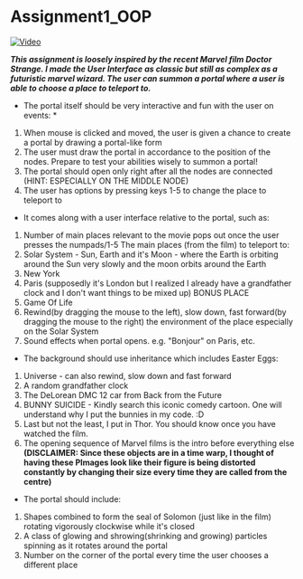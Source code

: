 # Assignment1_OOP #

[![Video](http://img.youtube.com/vi/JowSOUzXRAM/0.jpg)](https://www.youtube.com/watch?v=JowSOUzXRAM "Video")

___This assignment is loosely inspired by the recent Marvel film Doctor Strange. I made the User Interface as classic but still as complex as a futuristic marvel wizard. The user can summon a portal where a user is able to choose a place to teleport to.___ 

* The portal itself should be very interactive and fun with the user on events: *
1. When mouse is clicked and moved, the user is given a chance to create a portal by drawing a portal-like form
2. The user must draw the portal in accordance to the position of the nodes. Prepare to test your abilities wisely to summon a portal!
3. The portal should open only right after all the nodes are connected (HINT: ESPECIALLY ON THE MIDDLE NODE)
4. The user has options by pressing keys 1-5 to change the place to teleport to 

* It comes along with a user interface relative to the portal, such as: 
1. Number of main places relevant to the movie pops out once the user presses the numpads/1-5
  The main places (from the film) to teleport to:
  1. Solar System - Sun, Earth and it's Moon - where the Earth is orbiting around the Sun very slowly and the moon orbits around the Earth 
  2. New York 
  3. Paris (supposedly it's London but I realized I already have a grandfather clock and I don't want things to be mixed up)
  BONUS PLACE
  4. Game Of Life
2. Rewind(by dragging the mouse to the left), slow down, fast forward(by dragging the mouse to the right) the environment of the place especially on the Solar System
3. Sound effects when portal opens. e.g. "Bonjour" on Paris, etc.

* The background should use inheritance which includes Easter Eggs:
1. Universe - can also rewind, slow down and fast forward
2. A random grandfather clock
3. The DeLorean DMC 12 car from Back from the Future
4. BUNNY SUICIDE - Kindly search this iconic comedy cartoon. One will understand why I put the bunnies in my code. :D
5. Last but not the least, I put in Thor. You should know once you have watched the film.
6. The opening sequence of Marvel films is the intro before everything else
__(DISCLAIMER: Since these objects are in a time warp, I thought of having these PImages look like their figure is being distorted constantly by changing their size every time they are called from the centre)__

* The portal should include:
1. Shapes combined to form the seal of Solomon (just like in the film) rotating vigorously clockwise while it's closed
2. A class of glowing and shrowing(shrinking and growing) particles spinning as it rotates around the portal
3. Number on the corner of the portal every time the user chooses a different place
